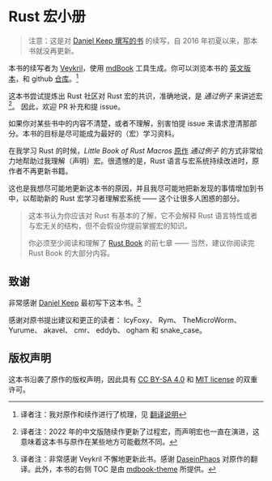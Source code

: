# Rust 宏小册

> 注意：这是对 [Daniel Keep 撰写的书](https://github.com/DanielKeep/tlborm)
> 的续写，自 2016 年初夏以来，那本书就没再更新。

本书的续写者为 [Veykril](https://github.com/veykril)，使用 
[mdBook](https://github.com/rust-lang/mdBook) 工具生成。你可以浏览本书的
[英文版本](https://veykril.github.io/tlborm/)，和 github
[仓库](https://github.com/veykril/tlborm)。[^translation-statement]

这本书尝试提炼出 Rust 社区对 Rust 宏的共识，准确地说，是 *通过例子* 来讲述宏[^macros]。
因此，欢迎 PR 补充和提 issue。

如果你对某些书中的内容不清楚，或者不理解，别害怕提 issue
来请求澄清那部分。本书的目标是尽可能成为最好的（宏）学习资料。

[^macros]: 译者注：2022
年的中文版随续作更新了过程宏，而声明宏也一直在演进，这意味着这本书与原作在某些地方可能截然不同。

在我学习 Rust 的时候，*Little Book of Rust Macros* [原作](https://github.com/DanielKeep/tlborm) 
*通过例子* 的方式非常给力地帮助过我理解（声明）宏。很遗憾的是，Rust
语言与宏系统持续改进时，原作者不再更新书籍。

这也是我想尽可能地更新这本书的原因，并且我尽可能地把新发现的事情增加到书中，以帮助新的
Rust 宏学习者理解宏系统 —— 这个让很多人困惑的部分。

> 这本书认为你应该对 Rust 有基本的了解，它不会解释 Rust 
> 语言特性或者与宏无关的结构，但不会假设你提前掌握宏的知识。
>
> 你必须至少阅读和理解了 [Rust Book](https://doc.rust-lang.org/stable/book/) 
> 的前七章 —— 当然，建议你阅读完 Rust Book 的大部分内容。

[^translation-statement]:译者注：我对原作和续作进行了梳理，见 [翻译说明](./translation_statement.html)

## 致谢

非常感谢 [Daniel Keep](https://github.com/DanielKeep/tlborm) 最初写下这本书。[^thanks]

感谢对原书提出建议和更正的读者：
IcyFoxy、 Rym、 TheMicroWorm、 Yurume、 akavel、 cmr、 eddyb、 ogham 和 snake_case。

[^thanks]: 译者注：非常感谢 Veykril 不懈地更新此书。感谢
[DaseinPhaos](https://github.com/DaseinPhaos/tlborm-chinese) 对原作的翻译。此外，本书的右侧
TOC 是由 [mdbook-theme](https://github.com/zjp-CN/mdbook-theme) 所提供。

## 版权声明

这本书沿袭了原作的版权声明，因此具有 [CC BY-SA 4.0](http://creativecommons.org/licenses/by-sa/4.0/) 和 [MIT license](http://opensource.org/licenses/MIT) 的双重许可。
